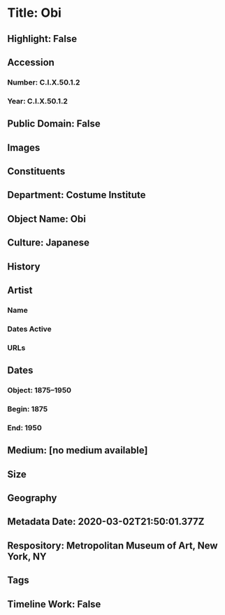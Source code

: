 # Title: Obi
## Highlight: False
## Accession
### Number: C.I.X.50.1.2
### Year: C.I.X.50.1.2
## Public Domain: False
## Images
## Constituents
## Department: Costume Institute
## Object Name: Obi
## Culture: Japanese
## History
## Artist
### Name
### Dates Active
### URLs
## Dates
### Object: 1875–1950
### Begin: 1875
### End: 1950
## Medium: [no medium available]
## Size
## Geography
## Metadata Date: 2020-03-02T21:50:01.377Z
## Respository: Metropolitan Museum of Art, New York, NY
## Tags
## Timeline Work: False